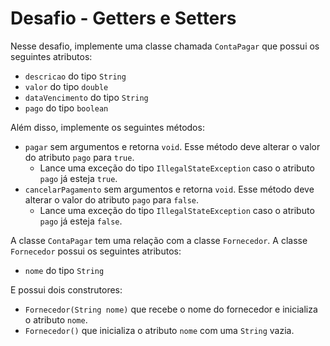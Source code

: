 # Desafio - Getters e Setters

Nesse desafio, implemente uma classe chamada `ContaPagar` que possui os seguintes atributos:

- `descricao` do tipo `String`
- `valor` do tipo `double`
- `dataVencimento` do tipo `String`
- `pago` do tipo `boolean`

Além disso, implemente os seguintes métodos:

- `pagar` sem argumentos e retorna `void`. Esse método deve alterar o valor do atributo `pago` para `true`.
  - Lance uma exceção do tipo `IllegalStateException` caso o atributo `pago` já esteja `true`.
- `cancelarPagamento` sem argumentos e retorna `void`. Esse método deve alterar o valor do atributo `pago` para `false`.
  - Lance uma exceção do tipo `IllegalStateException` caso o atributo `pago` já esteja `false`.

A classe `ContaPagar` tem uma relação com a classe `Fornecedor`. A classe `Fornecedor` possui os seguintes atributos:

- `nome` do tipo `String`

E possui dois construtores:

- `Fornecedor(String nome)` que recebe o nome do fornecedor e inicializa o atributo `nome`.
- `Fornecedor()` que inicializa o atributo `nome` com uma `String` vazia.